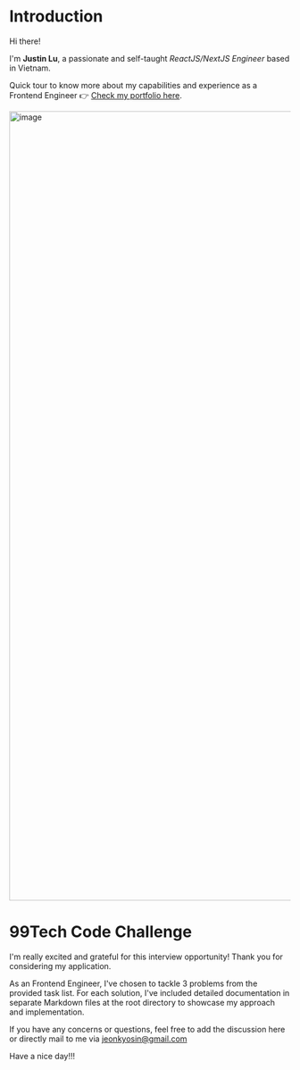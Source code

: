 # Introduction 

Hi there!

I'm **Justin Lu**, a passionate and self-taught *ReactJS/NextJS Engineer* based in Vietnam.

Quick tour to know more about my capabilities and experience as a Frontend Engineer 👉 [Check my portfolio here](https://justinvn.com/).

<img width="1414" alt="image" src="https://github.com/user-attachments/assets/45945e0a-670c-4591-abb3-b1b64e5b530c" />

# 99Tech Code Challenge

I'm really excited and grateful for this interview opportunity!
Thank you for considering my application.

As an Frontend Engineer, I've chosen to tackle 3 problems from the provided task list. 
For each solution, I've included detailed documentation in separate Markdown files at the root directory to showcase my approach and implementation.

If you have any concerns or questions, feel free to add the discussion here or directly mail to me via [jeonkyosin@gmail.com](mailto:jeonkyosin@gmail.com)

Have a nice day!!!
